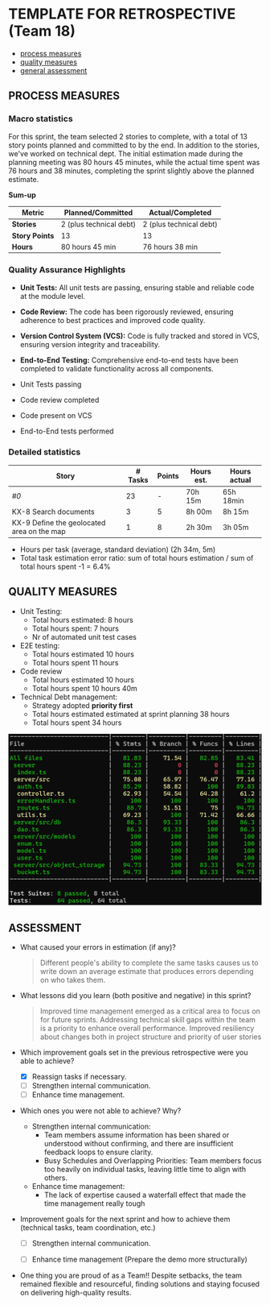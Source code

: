 # TEMPLATE FOR RETROSPECTIVE (Team 18)

- [process measures](#process-measures)
- [quality measures](#quality-measures)
- [general assessment](#assessment)

## PROCESS MEASURES

### Macro statistics

For this sprint, the team selected 2 stories to complete, with a total of 13 story points planned and committed to by the end.
In addition to the stories, we've worked on technical dept.
The initial estimation made during the planning meeting was 80 hours 45 minutes, while the actual time spent was 76 hours and 38 minutes, completing the sprint slightly above the planned estimate.

**Sum-up**

| Metric           | Planned/Committed       | Actual/Completed        |
| ---------------- | ----------------------- | ----------------------- |
| **Stories**      | 2 (plus technical debt) | 2 (plus technical debt) |
| **Story Points** | 13                      | 13                      |
| **Hours**        | 80 hours 45 min         | 76 hours 38 min         |

### Quality Assurance Highlights

- **Unit Tests:** All unit tests are passing, ensuring stable and reliable code at the module level.
- **Code Review:** The code has been rigorously reviewed, ensuring adherence to best practices and improved code quality.
- **Version Control System (VCS):** Code is fully tracked and stored in VCS, ensuring version integrity and traceability.
- **End-to-End Testing:** Comprehensive end-to-end tests have been completed to validate functionality across all components.

- Unit Tests passing
- Code review completed
- Code present on VCS
- End-to-End tests performed


### Detailed statistics

| Story                                      | # Tasks | Points | Hours est. | Hours actual |
| ------------------------------------------ | ------- | ------ | ---------- | ------------ |
| _#0_                                       | 23      | -      | 70h 15m    | 65h 18min      |
| KX-8 Search documents                      | 3       | 5      | 8h 00m     | 8h 15m       |
| KX-9 Define the geolocated area on the map | 1       | 8      | 2h 30m     | 3h 05m       |


- Hours per task (average, standard deviation)  (2h 34m, 5m)
- Total task estimation error ratio: sum of total hours estimation / sum of total hours spent -1 = 6.4%


## QUALITY MEASURES

- Unit Testing:
  - Total hours estimated: 8 hours
  - Total hours spent: 7 hours
  - Nr of automated unit test cases 
- E2E testing:
  - Total hours estimated 10 hours
  - Total hours spent 11 hours
- Code review
  - Total hours estimated 10 hours
  - Total hours spent 10 hours 40m
- Technical Debt management:
  - Strategy adopted **priority first**
  - Total hours estimated estimated at sprint planning 38 hours
  - Total hours spent 34 hours

![image](sprint3_coverage.png)

## ASSESSMENT

- What caused your errors in estimation (if any)?

  > Different people's ability to complete the same tasks causes us to write down an average estimate that produces errors depending on who takes them.

- What lessons did you learn (both positive and negative) in this sprint?

  > Improved time management emerged as a critical area to focus on for future sprints.
  > Addressing technical skill gaps within the team is a priority to enhance overall performance.
  > Improved resiliency about changes both in project structure and priority of user stories


- Which improvement goals set in the previous retrospective were you able to achieve?
  - [x] Reassign tasks if necessary.
  - [ ] Strengthen internal communication.
  - [ ] Enhance time management.
- Which ones you were not able to achieve? Why?
  - Strengthen internal communication:
    - Team members assume information has been shared or understood without confirming, and there are insufficient feedback loops to ensure clarity.
    - Busy Schedules and Overlapping Priorities: Team members focus too heavily on individual tasks, leaving little time to align with others.
  - Enhance time management:
    - The lack of expertise caused a waterfall effect that made the time management really tough  

- Improvement goals for the next sprint and how to achieve them (technical tasks, team coordination, etc.)
   - [ ] Strengthen internal communication.
   - [ ] Enhance time management (Prepare the demo more structurally) 


- One thing you are proud of as a Team!!
  Despite setbacks, the team remained flexible and resourceful, finding solutions and staying focused on delivering high-quality results.
